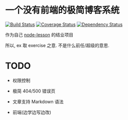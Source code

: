 # 一个没有前端的极简博客系统

[![Build Status](build-img)](https://travis-ci.org/Ralph-Wang/ex-blog)
[![Coverage Status](coveralls-img)](https://coveralls.io/r/Ralph-Wang/ex-blog)
[![Dependency Status](dependency-img)](https://david-dm.org/Ralph-Wang/ex-blog)

[build-img]: http://img.shields.io/travis/Ralph-Wang/ex-blog.svg?style=flat-square
[coveralls-img]: http://img.shields.io/coveralls/Ralph-Wang/ex-blog/master.svg?style=flat-square
[dependency-img]: http://img.shields.io/david/Ralph-Wang/ex-blog.svg?style=flat-square

作为自己 [node-lesson](https://github.com/alsotang/node-lessons) 的结业项目

所以, ex 取 exercise 之意. 不是什么前任/超级的意思.


# TODO
* 权限控制

* 极简 404/500 错误页

* 文章支持 Markdown 语法

* 前端(边学边写边改)

